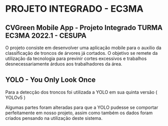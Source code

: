 # PROJETO INTEGRADO - EC3MA
## CVGreen Mobile App -  Projeto Integrado TURMA EC3MA 2022.1 - CESUPA

O projeto consiste em desenvolver uma aplicação mobile para o  auxilio da classificação de troncos de árvores já cortados. O objetivo se remete da utilização da tecnologia para previnir cortes  excessivos e trabalhos desnecessariamente árduos aos trabalhadores da área.

## YOLO - You Only Look Once
Para a detecção dos troncos foi utilizada a YOLO em sua quinta versão ( YOLOv5 )

Algumas partes foram alteradas para que a YOLO pudesse se comportar perfeitamente em nosso projeto,
assim como também os dados foram criados pensando na utilização deste sistema.
